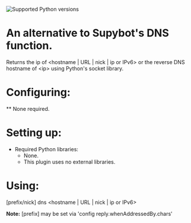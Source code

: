![Supported Python versions](https://img.shields.io/badge/python-2.7%2C%203.4%2C%203.5%2C%203.6-blue.svg)
# An alternative to Supybot's DNS function.
Returns the ip of <hostname | URL | nick | ip or IPv6> or the reverse DNS hostname of \<ip\> using Python's socket library.

Configuring:
===========

** None required.

Setting up:
==========

* Required Python libraries:
    - None.
    * This plugin uses no external libraries.

Using:
=====

[prefix/nick] dns <hostname | URL | nick | ip or IPv6>

**Note:** [prefix] may be set via 'config reply.whenAddressedBy.chars'
